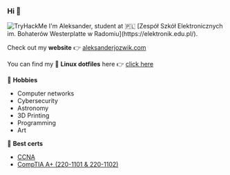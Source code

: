 ### Hi 👋
<img src="https://tryhackme-badges.s3.amazonaws.com/a.jozwik.png?2" alt="TryHackMe">
I'm Aleksander, student at 🇵🇱 [Zespół Szkół Elektronicznych im. Bohaterów Westerplatte w Radomiu](https://elektronik.edu.pl/).

Check out my **website** 👉 [aleksanderjozwik.com](http://www.aleksanderjozwik.com)

You can find my 🐧 **Linux dotfiles** here 👉 [click here](https://github.com/jozwikaleksander/dotfiles)

🎨 **Hobbies**
- Computer networks
- Cybersecurity
- Astronomy
- 3D Printing
- Programming
- Art

📜 **Best certs**
- [CCNA](https://www.credly.com/badges/55999a78-c56a-4253-968f-d764c438f61d)
- [CompTIA A+ (220-1101 & 220-1102)](https://www.credly.com/badges/cd67a953-509a-4cbd-9526-7edea223f7dd)
